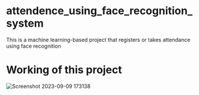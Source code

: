 # attendence_using_face_recognition_system
This is a machine learning-based project that registers or takes attendance using face recognition
# Working of this project
![Screenshot 2023-09-09 173138](https://github.com/shivaabhishek07/attendence_using_face_recognition_system/assets/107854894/a3d1f0f2-d7fe-4fcc-8b3e-8c54c7538e70)
